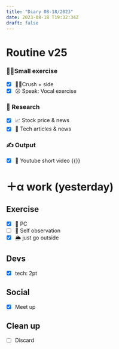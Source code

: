 ```yaml
---
title: "Diary 08-18/2023"  
date: 2023-08-18 T19:32:34Z
draft: false
---
```


# Routine v25

### 🧘‍♀️Small exercise

- [x]  🧎‍♀️Crush + side
- [x]  😮 Speak: Vocal exercise

### 👀 Research

- [x]  📈 Stock price & news
- [x]  👾 Tech articles & news

### ✍️ Output

- [x]  🎥 Youtube short video {{<youtube R03E4q1hwMg>}}

# ＋α work (yesterday)

## Exercise

- [x]  🧘 PC
- [ ]  🧘 Self observation
- [x]  🌦 just go outside

## Devs

- [x]  tech: 2pt

## Social

- [x]  Meet up

## Clean up

- [ ]  Discard